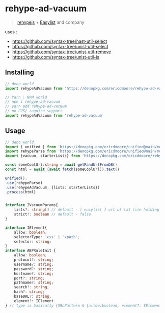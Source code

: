 # rehype-ad-vacuum

>  [rehypejs][rehype] + [Easylist](https://easylist.to/) and company

uses :
- https://github.com/syntax-tree/hast-util-select
- https://github.com/syntax-tree/unist-util-select
- https://github.com/syntax-tree/unist-util-remove
- https://github.com/syntax-tree/unist-util-is

## Installing

```js 
// deno world
import rehypeAdVacuum from 'https://denopkg.com/ericdmoore/rehype-ad-vacuum@main/mod.ts'
```

```js
// Yarn | NPM world
// npm i rehype-ad-vacuum
// yarn add rehype-ad-vacuum
// no CJS/ require support
import rehypeAdVacuum from 'rehype-ad-vacuum'
```

## Usage

```ts 
// deno world
import { unified } from 'https://denopkg.com/ericdmoore/unified@main/mod.ts';
import rehypeParse from 'https://denopkg.com/ericdmoore/unified@main/mod.ts';
import {vacuum, starterLists} from 'https://denopkg.com/ericdmoore/rehype-ad-vacuum@main/mod.ts'

const someCoolUrl:string = await getRandUrlFromDB()
const html = await (await fetch(someCoolUrl)).text()

unified().
.use(rehypeParse)
.use(rehypeAdVacuum, {lists: starterLists})
.process(html)
```

```ts

interface IVacuumParams{
    lists?: string[] // default - [ easylist ] url of txt file holding parsable filter rules
    strict?: boolean // default - false
}

interface IElement{
    allow: boolean;
    selectorType: 'css' | 'xpath';
    selector: string;
}
interface ABPRuleInit {
    allow: boolean;
    protocol?: string;
    username?: string;
    password?: string;
    hostname?: string;
    port?: string;
    pathname?: string;
    search?: string;
    hash?: string;
    baseURL?: string;
    element?: IElement
} // type is basically {URLPattern & {allow:boolean, element?: IElement}}
```
<!-- Definitions -->
[rehype]: https://github.com/rehypejs/rehype
